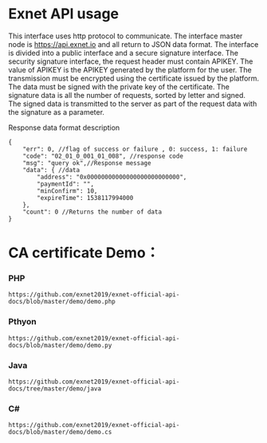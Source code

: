 Exnet API  usage
====

This interface uses http protocol to communicate. The interface master node is https://api.exnet.io and all return to JSON data format. The interface is divided into a public interface and a secure signature interface. The security signature interface, the request header must contain APIKEY. The value of APIKEY is the APIKEY generated by the platform for the user. The transmission must be encrypted using the certificate issued by the platform. The data must be signed with the private key of the certificate. The signature data is all the number of requests, sorted by letter and signed. The signed data is transmitted to the server as part of the request data with the signature as a parameter.

Response data format description
```
{
	"err": 0, //flag of success or failure , 0: success, 1: failure
	"code": "02_01_0_001_01_008", //response code
	"msg": "query ok",//Response message
	"data": { //data 
		"address": "0x00000000000000000000000000",
		"paymentId": "",
		"minConfirm": 10,
		"expireTime": 1538117994000
	},
	"count": 0 //Returns the number of data
}
```

# CA certificate Demo：
### PHP	 
	https://github.com/exnet2019/exnet-official-api-docs/blob/master/demo/demo.php	
### Pthyon 
	https://github.com/exnet2019/exnet-official-api-docs/blob/master/demo/demo.py
### Java	 
	https://github.com/exnet2019/exnet-official-api-docs/tree/master/demo/java
### C#	 
	https://github.com/exnet2019/exnet-official-api-docs/blob/master/demo/demo.cs
